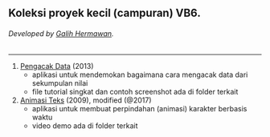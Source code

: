 ## Koleksi proyek kecil (campuran) VB6.
###### Developed by [Galih Hermawan](https://galih.eu).
---

1. [Pengacak Data](https://github.com/galihboy/vb6-mini-projects/tree/main/Pengacak%20Data) (2013)
	- aplikasi untuk mendemokan bagaimana cara mengacak data dari sekumpulan nilai
	- file tutorial singkat dan contoh screenshot ada di folder terkait
2. [Animasi Teks](https://github.com/galihboy/vb6-mini-projects/tree/main/Animasi_Teks) (2009), modified (@2017)
	- aplikasi untuk membuat perpindahan (animasi) karakter berbasis waktu
	- video demo ada di folder terkait